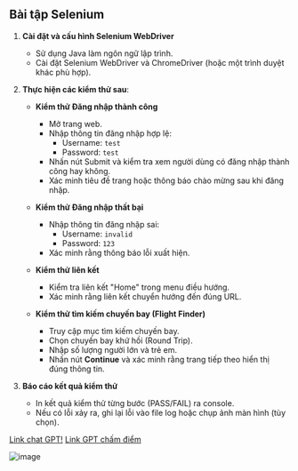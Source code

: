 ## **Bài tập Selenium**  

1. **Cài đặt và cấu hình Selenium WebDriver**  
   - Sử dụng Java làm ngôn ngữ lập trình.  
   - Cài đặt Selenium WebDriver và ChromeDriver (hoặc một trình duyệt khác phù hợp).  

2. **Thực hiện các kiểm thử sau**:  
   - **Kiểm thử Đăng nhập thành công**  
     - Mở trang web.  
     - Nhập thông tin đăng nhập hợp lệ:  
       - Username: `test`  
       - Password: `test`  
     - Nhấn nút Submit và kiểm tra xem người dùng có đăng nhập thành công hay không.  
     - Xác minh tiêu đề trang hoặc thông báo chào mừng sau khi đăng nhập.  

   - **Kiểm thử Đăng nhập thất bại**  
     - Nhập thông tin đăng nhập sai:  
       - Username: `invalid`  
       - Password: `123`  
     - Xác minh rằng thông báo lỗi xuất hiện.  

   - **Kiểm thử liên kết**  
     - Kiểm tra liên kết "Home" trong menu điều hướng.  
     - Xác minh rằng liên kết chuyển hướng đến đúng URL.  

   - **Kiểm thử tìm kiếm chuyến bay (Flight Finder)**  
     - Truy cập mục tìm kiếm chuyến bay.  
     - Chọn chuyến bay khứ hồi (Round Trip).  
     - Nhập số lượng người lớn và trẻ em.  
     - Nhấn nút **Continue** và xác minh rằng trang tiếp theo hiển thị đúng thông tin.  

3. **Báo cáo kết quả kiểm thử**  
   - In kết quả kiểm thử từng bước (PASS/FAIL) ra console.  
   - Nếu có lỗi xảy ra, ghi lại lỗi vào file log hoặc chụp ảnh màn hình (tùy chọn).

[Link chat GPT!](https://chatgpt.com/share/67867da4-0a68-8012-aed3-4345dd5ad242)
[Link GPT chấm điểm](https://chatgpt.com/share/67867ea5-ab78-8012-98b2-d13cf5096645)

![image](https://github.com/user-attachments/assets/40d57b9e-b266-4d29-a83a-6beff52c5fb4)
